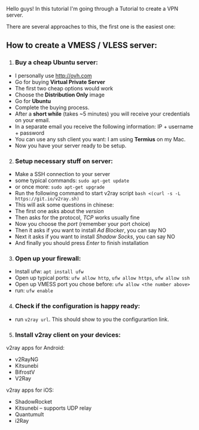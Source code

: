 Hello guys!
In this tutorial I'm going through a Tutorial to create a VPN server.

There are several approaches to this, the first one is the easiest one:

## How to create a VMESS / VLESS server:

1. ### Buy a cheap Ubuntu server:

- I personally use http://ovh.com
- Go for buying **Virtual Private Server**
- The first two cheap options would work
- Choose the **Distribution Only** image
- Go for **Ubuntu**
- Complete the buying process.
- After a **short while** (takes ~5 minutes) you will receive your credentials on your email.
- In a separate email you receive the following information: IP + username + password
- You can use any ssh client you want: I am using **Termius** on my Mac.
- Now you have your server ready to be setup.

2. ### Setup necessary stuff on server:

- Make a SSH connection to your server
- some typical commands: `sudo apt-get update`
- or once more: `sudo apt-get upgrade`
- Run the following command to start v2ray script `bash <(curl -s -L https://git.io/v2ray.sh)` 
- This will ask some questions in chinese:
- The first one asks about the *version*
- Then asks for the protocol, *TCP* works usually fine
- Now you choose the *port* (remember your port choice)
- Then it asks if you want to install *Ad Blocker*, you can say NO
- Next it asks if you want to install *Shadow Socks*, you can say NO
- And finally you should press *Enter* to finish installation

3. ### Open up your firewall:

- Install ufw: `apt install ufw`
- Open up typical ports: `ufw allow http`, `ufw allow https`, `ufw allow ssh`
- Open up VMESS port you chose before: `ufw allow <the number above>`
- run: `ufw enable`

4. ### Check if the configuration is happy ready:

- run `v2ray url`. This should show to you the configurartion link.

5. ### Install v2ray client on your devices:

v2ray apps for Android:
- v2RayNG
- Kitsunebi
- BifrostV
- V2Ray


v2ray apps for iOS:
- ShadowRocket
- Kitsunebi – supports UDP relay
- Quantumult
- i2Ray
